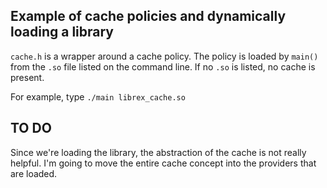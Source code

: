 ## Example of **cache policies** and **dynamically loading a library**

`cache.h` is a wrapper around a cache policy. The policy is loaded by `main()` from the `.so` file listed on the command line. If no `.so` is listed, no cache is present.

For example, type `./main librex_cache.so`

## TO DO

Since we're loading the library, the abstraction of the cache is not really helpful. I'm going to move the entire cache concept into the providers that are loaded.


